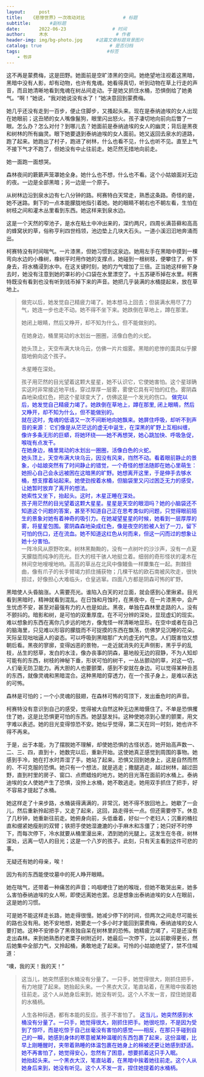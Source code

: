 ```yaml
---
layout:     post                       
title:   《悲惨世界》一次改动对比              # 标题
subtitle:       #副标题
date:       2022-06-23                 # 时间
author:     木水                         # 作者
header-img: img/bg-photo.jpg     #这篇文章标题背景图片
catalog: true                         # 是否归档
tags:                                #标签
    - 书评
---
```

这不再是蒙费梅，这是田野。她面前是空旷漆黑的空间。她绝望地注视着这黑暗，黑暗中没有人影，却有动物，也许有鬼魂。她看得真切，听到动物在草上行走的声音，而且她清晰地看到鬼魂在树丛间走动。于是她又抓住水桶，恐惧倒给了她勇气。“啊！”她说，“我对她说没有水了！”她决意回到蒙费梅。

她几乎还没有走到一百步，便止住脚步，又搔起头来。现在是泰纳迪埃的女人出现在她眼前；这丑陋的女人嘴像鬣狗，眼里闪出怒火。孩子凄切地向前向后瞥了一眼。怎么办？怎么对付？到哪儿去？她面前是泰纳迪埃的女人的幽灵；背后是黑夜和树林的所有幽灵。眼下她要退到泰纳迪埃的女人面前。她又返回去泉水的道路，跑了起来。她跑出了村子，跑进了树林，什么也看不见，什么也听不见。直至上气不接下气才不跑了，但她没有中止往前走。她茫然无措地向前走。

她一面跑一面想哭。

森林夜间的簌簌声笼罩她全身。她什么也不想，什么也不看。这个小姑娘面对无边的夜。一边是全部黑暗；另一边是一个原子。

从树林边沿到泉水边有七八分钟的路。柯赛特白天常走，熟悉这条路。奇怪的是，她不迷路。剩下的一点本能朦胧地指引着她。她的眼睛不朝右也不朝左看，生怕在树枝之间和灌木丛里看到东西。她这样来到泉水边。

这是一个天然的窄池子，是水在粘土中冲出来的，深约两尺，四周长满苔藓和高高的蜂窝状的草，俗称亨利四世绉领，池边垫上几块大石头。一道小溪汩汩地奔涌而出。

柯赛特没有时间喘气。一片漆黑，但她习惯到这泉边。她用左手在黑暗中摸到一棵弯向水边的小橡树，橡树平时用作她的支撑点，她碰到一根树枝，便攀住了，俯下身去，将水桶浸到水中。在这关键时刻，她的力气增加了三倍。正当她这样俯下身去时，她没有注意到她的罩衫的小口袋在水里漂空了。十五苏硬币掉在水里。柯赛特既没有看到也没有听到钱币掉下来的声音。她把几乎装满的水桶提起来，放在草地上。

>做完以后，她发觉自己精疲力竭了。她本想马上回去；但装满水用尽了力气，她连一步也走不动。她不得不坐下来。她跌倒在草地上，蹲在那里。
>
>她闭上眼睛，然后又睁开，却不知为什么，但不能做别的。
>
>在她身边，桶里晃动的水划出一圈圈，活像白色的火蛇。
>
>她头顶上，天空布满大块乌云，仿佛一片片烟雾。黑暗的悲惨的面具似乎朦胧地俯向这个孩子。
>
>木星睡在深处。
>
>孩子用茫然的目光望着这颗大星星，她不认识它，它使她害怕。这个星球确实这时非常接近地平线，穿过厚厚一层雾，雾使它具有可怕的红色。雾阴森森地染成红色，把这个星球变大了，仿佛这是一个发光的伤口。
<font color="#0000dd">做完以后，她发觉自己精疲力竭了。她跌倒在草地上，蹲在那里, 闭上眼睛，然后又睁开，却不知为什么，但不能做别的。</font><br /><font color="#0000dd">就在这时，鬼魂的低语又一次不间断地向她飘来。她屏住呼吸，却听不到声音的来源： 它们像是从茫茫远的虚无中诞生，在深黑的旷野上互相纠缠，像许多条无形的巨蟒，将她环绕——她不再想哭，她心跳加快、呼吸急促，喉咙有点发干。</font><br /><font color="#0000dd">在她身边，桶里晃动的水划出一圈圈，活像白色的火蛇。</font><br /><font color="#0000dd">她头顶上，天空布满大块乌云，因没有风来，岿然不动。看着眼前静止的景象，小姑娘突然有了时间静止的错觉，一个奇怪的想法随即在她心里萌生：她担心自己会永远被困在这暗黑的旷野。她想离开这里，于是伸手去够水桶，想支撑着站起来。她使劲按着水桶，但脑袋里又闪过困乏无力的感受，让她暂时放弃了离开的想法。</font><br /><font color="#0000dd">她索性又坐下，抬起头。这时，木星正睡在深处。</font><br /><font color="#0000dd">孩子用茫然的目光望着这颗大星星。星星是天空的眼泪吗？她的小脑袋还不知道这个问题的答案，甚至不知道自己正在思考类似的问题，只觉得眼前陌生的景象对她有着神奇的吸引力。在她凝望星星的时候，她看到一层厚厚的雾，将星星包围。雾阴森森地染成红色，像是夜空的脸被人划了一刀，留下可怕的伤口，还在流血。她不知道这红色从何而来，但这一闪而过的想象让她十分害怕。</font><br />
一阵冷风从原野吹来。树林黑黝黝的，没有一点树叶的沙沙声，没有一点夏天朦胧而纯净的亮光。巨大的枝干骇人地挺立着。细弱的奇形怪状的灌木在林间空地嗖嗖地响。高高的草丛在北风中像鳗鱼一样麇集在一起。荆棘扭曲，像有爪子的长手臂竭力抓住捕获物；几棵干枯的欧石南被风吹走，很快掠过，好像担心大难临头，仓皇逃窜。四面八方都是阴森可怖的旷野。

黑暗使人头昏脑涨。人需要亮光。谁陷入白天的对立面，就会感到心里揪紧。目光看到黑暗时，精神就看到混乱。在日蚀和月蚀时，在黑夜中，在一片漆黑中，会产生忧虑不安，甚至对最强有力的人也是如此。黑夜，单独在森林里走路的人，没有不颤抖的。暗影和树，是可怕的双重厚度。在不可分辨的深处，显现虚幻的现实。难以想象的东西在离你几步远的地方，像鬼怪一样清晰地显形。在空中或者在自己的脑海里，只见难以形容的朦胧而不可捉摸的东西在飘荡，仿佛梦见沉睡的花朵。天际呈现咄咄逼人的姿态。可以呼吸到黑暗那广大的虚无的气息。人们既害怕又想朝后看。黑夜的寥廓，变得凶恶的景物，一走近就消失的无声侧影，黑乎乎的乱枝，丛生的怒草，发白的水洼，像办丧事的阴森，墓地般无边的寂静，不为人知却可能有的东西，树枝的神秘下垂，形状可怕的树干，一丛丛颤动的草，对这一切，人们毫无防卫能力。再大胆的人也要颤栗，感到不安就在身边。可以觉得某种丑恶的东西，就像灵魂和黑暗混合。这种黑暗的穿透力，在一个孩子身上，是难以表达的可怖。

森林是可怕的；一个小灵魂的鼓翅，在森林可怖的穹顶下，发出垂危时的声音。

柯赛特没有意识到自己的感受，觉得被大自然这种无边黑暗慑住了。不单是恐惧攫住了她，这是比恐惧更可怕的东西。她瑟瑟发抖。这种使她凉到心里的颤栗，用文字难以表述。她的目光变得惊恐不安。她似乎觉得，第二天在同一时刻，她也许不得不再来。

于是，出于本能，为了摆脱她不理解，却使她恐惧的古怪状态，她开始高声数一、二、三、四，直到十，她数完以后，重新开始。这使她真正感觉到周围的事物。她感到手冷，她在打水时弄湿了手。她站了起来。恐惧又回到她身上，这是自然而然的、不可克服的恐惧。她只有一个想法，就是逃走；撒腿逃走，越过树林，越过田野，直到村里的房子、窗口、点燃蜡烛的地方。她的目光落在面前的水桶上。泰纳迪埃的女人使她产生了恐惧，没拎上水桶，她不敢逃走。她用双手抓住了把手，好不容易才提起了水桶。

她这样走了十来步路，水桶装得满满的，非常沉，她不得不放回地上。她歇了一会儿，然后重新拎起把手，又走了起来，这回，路走得长一点。但还需要停下。休息了几秒钟，她重新往前走。她俯身向前，头低垂着，好似一个老妇人；沉重的桶拉直和绷紧她瘦削的双臂；铁把手使她湿漉漉的小手麻木和冻僵了；她只好不时停下，而每次停下，冷水就要从桶里漫出来，洒到她的光腿上。这发生在冬夜，树林深处，远离一切人的目光；这是一个八岁的孩子。此刻，只有天主看到这件可悲的事。

无疑还有她的母亲，唉！

因为有的东西能使坟墓中的死人睁开眼睛。

她在喘气，还带着一种痛苦的声音；呜咽哽住了她的喉咙，但她不敢哭出来，她多么害怕泰纳迪埃的女人啊，即使远离她也罢。总是想象出泰纳迪埃的女人在眼前，这是她的习惯。

可是她不能这样走长路，她走得很慢。她减少停下的时间，但两次之间走尽可能长的路也没有用。她不安地想，她要走一个多小时才能回到蒙费梅，泰纳迪埃的女人要打她。这种不安掺杂了黑夜独自呆在树林里的恐怖。她精疲力竭了，可是还没有走出森林。来到她熟悉的老栗子树附近时，她最后一次停下，比以前歇得更长，然后她集中全部力气，又拎起桶，勇敢地走了起来。可怜的小姑娘绝望了，禁不住喊道：

“噢，我的天！我的天！”

>这当儿，她突然感到水桶没有分量了。一只手，她觉得很大，刚抓住把手，有力地提了起来。她抬起头来。一个黑衣大汉，笔直站着，在黑暗中挨着她往前走。这个人从她身后来到，她没有听见。这个人不发一言，捏住她提着的水桶柄。
>
>人生各种际遇，都有本能的反应。孩子不害怕了。
<font color="#0000dd">这当儿，她突然感到水桶没有分量了。一只手，她觉得很大，刚抓住把手。她很吃惊，不是因为受到了惊吓，而是吃惊于自己丝毫没有害怕的感觉——相反，在那只手碰到自己的一瞬，她感到身体的寒意被某种温暖的东西包裹了起来，这份温暖，比早上刚睡醒时，夹带着熟睡的体温包裹在她身上的棉被还更让她感到舒适。她不再害怕了，她觉得安心，忽然有了困意，想要抓着这只手入眠。</font><br /><font color="#0000dd">她抬起头来。一个黑衣大汉，笔直站着，在黑暗中挨着她往前走。这个人从她身后来到，她没有听见。这个人不发一言，捏住她提着的水桶柄。</font><br />
